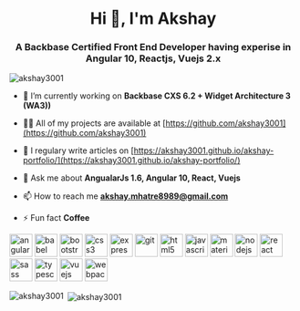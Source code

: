 <!-- <header>
  <h2 align="center"> Hi there 👋</h2>
</header>
-->

<!--
<section>
 <p align="center">I'm Akshay, a self-motivated tech enthusiast Front End Developer - Angularjs 1.x, Angular 10, React JS, Vue.js, Backbase</p>
</section>
-->

<!--
<div align="center">
 <span>
  <img height="150" width="150" src="https://github.com/akshay3001/akshay3001/blob/master/logo/Backbase%20logo.png" alt="Backbase CXP CXS Logo" />
 </span>
<span>
  <img height="150" width="150" src="https://github.com/akshay3001/akshay3001/blob/master/logo/angular.png" alt="Angular Logo" />
</span>
</div> 
-->

<!-- <img width="" src="http://naseba.com/wp-content/uploads/2019/05/backbase-logo.png" alt="Backbase" />
https://akshay3001.github.io/akshay-portfolio/
-->

<h1 align="center">Hi 👋, I'm Akshay</h1>
<h3 align="center">A Backbase Certified Front End Developer having experise in Angular 10, Reactjs, Vuejs 2.x</h3>

<p align="left"> <img src="https://komarev.com/ghpvc/?username=akshay3001" alt="akshay3001" /> </p>

- 🔭 I’m currently working on **Backbase CXS 6.2 + Widget Architecture 3 (WA3))**

- 👨‍💻 All of my projects are available at [https://github.com/akshay3001](https://github.com/akshay3001)

- 📝 I regulary write articles on [https://akshay3001.github.io/akshay-portfolio/](https://akshay3001.github.io/akshay-portfolio/)

- 💬 Ask me about **AngualarJs 1.6, Angular 10, React, Vuejs**

- 📫 How to reach me **akshay.mhatre8989@gmail.com**

- ⚡ Fun fact **Coffee**

<p align="left"><img src="https://devicons.github.io/devicon/devicon.git/icons/angularjs/angularjs-original.svg" alt="angularjs" width="40" height="40"/> <img src="https://www.vectorlogo.zone/logos/babeljs/babeljs-icon.svg" alt="babel" width="40" height="40"/> <img src="https://devicons.github.io/devicon/devicon.git/icons/bootstrap/bootstrap-plain.svg" alt="bootstrap" width="40" height="40"/> <img src="https://devicons.github.io/devicon/devicon.git/icons/css3/css3-original-wordmark.svg" alt="css3" width="40" height="40"/> <img src="https://devicons.github.io/devicon/devicon.git/icons/express/express-original-wordmark.svg" alt="express" width="40" height="40"/> <img src="https://www.vectorlogo.zone/logos/git-scm/git-scm-icon.svg" alt="git" width="40" height="40"/> <img src="https://devicons.github.io/devicon/devicon.git/icons/html5/html5-original-wordmark.svg" alt="html5" width="40" height="40"/> <img src="https://devicons.github.io/devicon/devicon.git/icons/javascript/javascript-original.svg" alt="javascript" width="40" height="40"/> <img src="https://raw.githubusercontent.com/prplx/svg-logos/5585531d45d294869c4eaab4d7cf2e9c167710a9/svg/materialize.svg" alt="materialize" width="40" height="40"/> <img src="https://devicons.github.io/devicon/devicon.git/icons/nodejs/nodejs-original-wordmark.svg" alt="nodejs" width="40" height="40"/> <img src="https://devicons.github.io/devicon/devicon.git/icons/react/react-original-wordmark.svg" alt="react" width="40" height="40"/> <img src="https://devicons.github.io/devicon/devicon.git/icons/sass/sass-original.svg" alt="sass" width="40" height="40"/> <img src="https://devicons.github.io/devicon/devicon.git/icons/typescript/typescript-original.svg" alt="typescript" width="40" height="40"/> <img src="https://devicons.github.io/devicon/devicon.git/icons/vuejs/vuejs-original-wordmark.svg" alt="vuejs" width="40" height="40"/> <img src="https://devicons.github.io/devicon/devicon.git/icons/webpack/webpack-original.svg" alt="webpack" width="40" height="40"/></p><p><img align="left" src="https://github-readme-stats.vercel.app/api/top-langs/?username=akshay3001&layout=compact&hide=html" alt="akshay3001" /></p>

<p>&nbsp;<img align="center" src="https://github-readme-stats.vercel.app/api?username=akshay3001&show_icons=true" alt="akshay3001" /></p>


